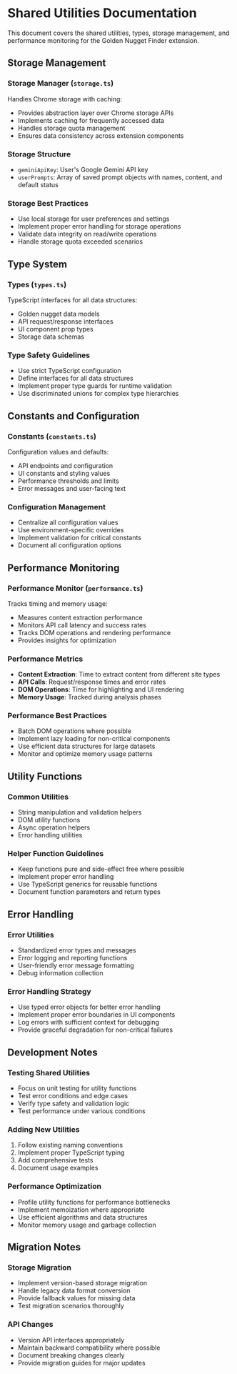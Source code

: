 # Shared Utilities Documentation

This document covers the shared utilities, types, storage management, and performance monitoring for the Golden Nugget Finder extension.

## Storage Management

### Storage Manager (`storage.ts`)
Handles Chrome storage with caching:
- Provides abstraction layer over Chrome storage APIs
- Implements caching for frequently accessed data
- Handles storage quota management
- Ensures data consistency across extension components

### Storage Structure
- `geminiApiKey`: User's Google Gemini API key
- `userPrompts`: Array of saved prompt objects with names, content, and default status

### Storage Best Practices
- Use local storage for user preferences and settings
- Implement proper error handling for storage operations
- Validate data integrity on read/write operations
- Handle storage quota exceeded scenarios

## Type System

### Types (`types.ts`)
TypeScript interfaces for all data structures:
- Golden nugget data models
- API request/response interfaces
- UI component prop types
- Storage data schemas

### Type Safety Guidelines
- Use strict TypeScript configuration
- Define interfaces for all data structures
- Implement proper type guards for runtime validation
- Use discriminated unions for complex type hierarchies

## Constants and Configuration

### Constants (`constants.ts`)
Configuration values and defaults:
- API endpoints and configuration
- UI constants and styling values
- Performance thresholds and limits
- Error messages and user-facing text

### Configuration Management
- Centralize all configuration values
- Use environment-specific overrides
- Implement validation for critical constants
- Document all configuration options

## Performance Monitoring

### Performance Monitor (`performance.ts`)
Tracks timing and memory usage:
- Measures content extraction performance
- Monitors API call latency and success rates
- Tracks DOM operations and rendering performance
- Provides insights for optimization

### Performance Metrics
- **Content Extraction**: Time to extract content from different site types
- **API Calls**: Request/response times and error rates
- **DOM Operations**: Time for highlighting and UI rendering
- **Memory Usage**: Tracked during analysis phases

### Performance Best Practices
- Batch DOM operations where possible
- Implement lazy loading for non-critical components
- Use efficient data structures for large datasets
- Monitor and optimize memory usage patterns

## Utility Functions

### Common Utilities
- String manipulation and validation helpers
- DOM utility functions
- Async operation helpers
- Error handling utilities

### Helper Function Guidelines
- Keep functions pure and side-effect free where possible
- Implement proper error handling
- Use TypeScript generics for reusable functions
- Document function parameters and return types

## Error Handling

### Error Utilities
- Standardized error types and messages
- Error logging and reporting functions
- User-friendly error message formatting
- Debug information collection

### Error Handling Strategy
- Use typed error objects for better error handling
- Implement proper error boundaries in UI components
- Log errors with sufficient context for debugging
- Provide graceful degradation for non-critical failures

## Development Notes

### Testing Shared Utilities
- Focus on unit testing for utility functions
- Test error conditions and edge cases
- Verify type safety and validation logic
- Test performance under various conditions

### Adding New Utilities
1. Follow existing naming conventions
2. Implement proper TypeScript typing
3. Add comprehensive tests
4. Document usage examples

### Performance Optimization
- Profile utility functions for performance bottlenecks
- Implement memoization where appropriate
- Use efficient algorithms and data structures
- Monitor memory usage and garbage collection

## Migration Notes

### Storage Migration
- Implement version-based storage migration
- Handle legacy data format conversion
- Provide fallback values for missing data
- Test migration scenarios thoroughly

### API Changes
- Version API interfaces appropriately
- Maintain backward compatibility where possible
- Document breaking changes clearly
- Provide migration guides for major updates